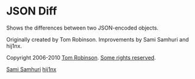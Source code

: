JSON Diff
=========

Shows the differences between two JSON-encoded objects.

Originally created by Tom Robinson. Improvements by Sami Samhuri and hij1nx.

Copyright 2006-2010 [Tom Robinson](http://tlrobinson.net/).
[Some rights reserved](http://creativecommons.org/licenses/by-nc/3.0/us/).

[Sami Samhuri](https://github.com/samsonjs)
[hij1nx](https://github.com/hij1nx)
